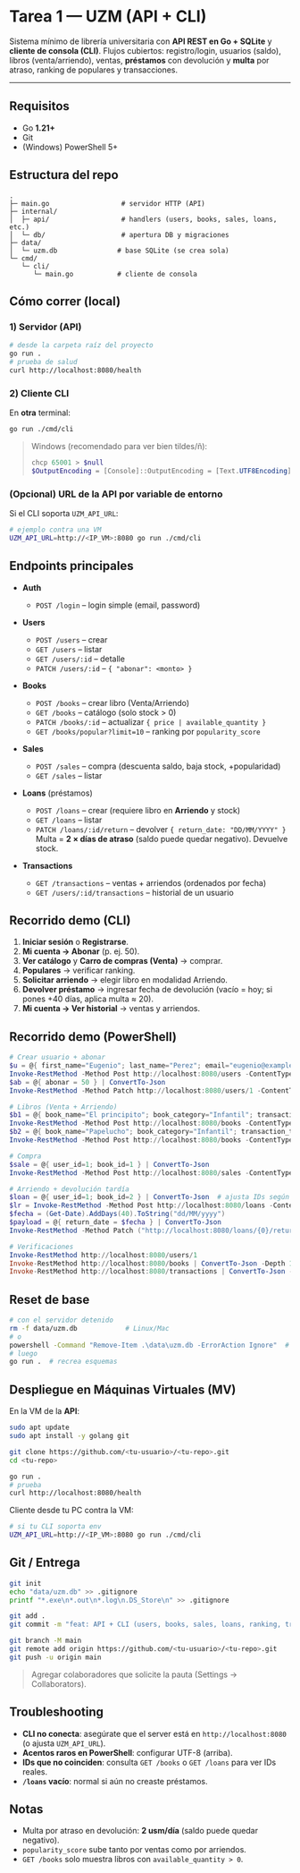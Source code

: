 # Tarea 1 — UZM (API + CLI)

Sistema mínimo de librería universitaria con **API REST en Go + SQLite** y **cliente de consola (CLI)**.
Flujos cubiertos: registro/login, usuarios (saldo), libros (venta/arriendo), ventas, **préstamos** con devolución y **multa** por atraso, ranking de populares y transacciones.

---

## Requisitos

* Go **1.21+**
* Git
* (Windows) PowerShell 5+

## Estructura del repo

```
.
├─ main.go                  # servidor HTTP (API)
├─ internal/
│  ├─ api/                  # handlers (users, books, sales, loans, etc.)
│  └─ db/                   # apertura DB y migraciones
├─ data/
│  └─ uzm.db               # base SQLite (se crea sola)
└─ cmd/
   └─ cli/
      └─ main.go           # cliente de consola
```

## Cómo correr (local)

### 1) Servidor (API)

```bash
# desde la carpeta raíz del proyecto
go run .
# prueba de salud
curl http://localhost:8080/health
```

### 2) Cliente CLI

En **otra** terminal:

```bash
go run ./cmd/cli
```

> Windows (recomendado para ver bien tildes/ñ):
>
> ```powershell
> chcp 65001 > $null
> $OutputEncoding = [Console]::OutputEncoding = [Text.UTF8Encoding]::new()
> ```

### (Opcional) URL de la API por variable de entorno

Si el CLI soporta `UZM_API_URL`:

```bash
# ejemplo contra una VM
UZM_API_URL=http://<IP_VM>:8080 go run ./cmd/cli
```

## Endpoints principales

* **Auth**

  * `POST /login` – login simple (email, password)
* **Users**

  * `POST /users` – crear
  * `GET /users` – listar
  * `GET /users/:id` – detalle
  * `PATCH /users/:id` – `{ "abonar": <monto> }`
* **Books**

  * `POST /books` – crear libro (Venta/Arriendo)
  * `GET /books` – catálogo (solo stock > 0)
  * `PATCH /books/:id` – actualizar `{ price | available_quantity }`
  * `GET /books/popular?limit=10` – ranking por `popularity_score`
* **Sales**

  * `POST /sales` – compra (descuenta saldo, baja stock, +popularidad)
  * `GET /sales` – listar
* **Loans** (préstamos)

  * `POST /loans` – crear (requiere libro en **Arriendo** y stock)
  * `GET /loans` – listar
  * `PATCH /loans/:id/return` – devolver `{ return_date: "DD/MM/YYYY" }`
    Multa = **2 × días de atraso** (saldo puede quedar negativo). Devuelve stock.
* **Transactions**

  * `GET /transactions` – ventas + arriendos (ordenados por fecha)
  * `GET /users/:id/transactions` – historial de un usuario

## Recorrido demo (CLI)

1. **Iniciar sesión** o **Registrarse**.
2. **Mi cuenta → Abonar** (p. ej. 50).
3. **Ver catálogo** y **Carro de compras (Venta)** → comprar.
4. **Populares** → verificar ranking.
5. **Solicitar arriendo** → elegir libro en modalidad Arriendo.
6. **Devolver préstamo** → ingresar fecha de devolución (vacío = hoy; si pones +40 días, aplica multa ≈ 20).
7. **Mi cuenta → Ver historial** → ventas y arriendos.

## Recorrido demo (PowerShell)

```powershell
# Crear usuario + abonar
$u = @{ first_name="Eugenio"; last_name="Perez"; email="eugenio@example.com"; password="123456" } | ConvertTo-Json
Invoke-RestMethod -Method Post http://localhost:8080/users -ContentType 'application/json' -Body $u
$ab = @{ abonar = 50 } | ConvertTo-Json
Invoke-RestMethod -Method Patch http://localhost:8080/users/1 -ContentType 'application/json' -Body $ab

# Libros (Venta + Arriendo)
$b1 = @{ book_name="El principito"; book_category="Infantil"; transaction_type="Venta"; price=12; available_quantity=6 } | ConvertTo-Json
Invoke-RestMethod -Method Post http://localhost:8080/books -ContentType 'application/json' -Body $b1
$b2 = @{ book_name="Papelucho"; book_category="Infantil"; transaction_type="Arriendo"; price=5; available_quantity=2 } | ConvertTo-Json
Invoke-RestMethod -Method Post http://localhost:8080/books -ContentType 'application/json' -Body $b2

# Compra
$sale = @{ user_id=1; book_id=1 } | ConvertTo-Json
Invoke-RestMethod -Method Post http://localhost:8080/sales -ContentType 'application/json' -Body $sale

# Arriendo + devolución tardía
$loan = @{ user_id=1; book_id=2 } | ConvertTo-Json  # ajusta IDs según /books
$lr = Invoke-RestMethod -Method Post http://localhost:8080/loans -ContentType 'application/json' -Body $loan
$fecha = (Get-Date).AddDays(40).ToString("dd/MM/yyyy")
$payload = @{ return_date = $fecha } | ConvertTo-Json
Invoke-RestMethod -Method Patch ("http://localhost:8080/loans/{0}/return" -f $lr.id) -ContentType 'application/json' -Body $payload

# Verificaciones
Invoke-RestMethod http://localhost:8080/users/1
Invoke-RestMethod http://localhost:8080/books | ConvertTo-Json -Depth 10
Invoke-RestMethod http://localhost:8080/transactions | ConvertTo-Json -Depth 10
```

## Reset de base

```bash
# con el servidor detenido
rm -f data/uzm.db            # Linux/Mac
# o
powershell -Command "Remove-Item .\data\uzm.db -ErrorAction Ignore"  # Windows
# luego
go run .  # recrea esquemas
```

## Despliegue en Máquinas Virtuales (MV)

En la VM de la **API**:

```bash
sudo apt update
sudo apt install -y golang git

git clone https://github.com/<tu-usuario>/<tu-repo>.git
cd <tu-repo>

go run .
# prueba
curl http://localhost:8080/health
```

Cliente desde tu PC contra la VM:

```bash
# si tu CLI soporta env
UZM_API_URL=http://<IP_VM>:8080 go run ./cmd/cli
```

## Git / Entrega

```bash
git init
echo "data/uzm.db" >> .gitignore
printf "*.exe\n*.out\n*.log\n.DS_Store\n" >> .gitignore

git add .
git commit -m "feat: API + CLI (users, books, sales, loans, ranking, transactions)"

git branch -M main
git remote add origin https://github.com/<tu-usuario>/<tu-repo>.git
git push -u origin main
```

> Agregar colaboradores que solicite la pauta (Settings → Collaborators).

## Troubleshooting

* **CLI no conecta**: asegúrate que el server está en `http://localhost:8080` (o ajusta `UZM_API_URL`).
* **Acentos raros en PowerShell**: configurar UTF-8 (arriba).
* **IDs que no coinciden**: consulta `GET /books` o `GET /loans` para ver IDs reales.
* **`/loans` vacío**: normal si aún no creaste préstamos.

## Notas

* Multa por atraso en devolución: **2 usm/día** (saldo puede quedar negativo).
* `popularity_score` sube tanto por ventas como por arriendos.
* `GET /books` solo muestra libros con `available_quantity > 0`.
